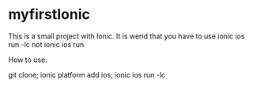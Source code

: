 # myfirstIonic

This is a small project with Ionic.
It is werid that you have to use ionic ios run -lc not ionic ios run

How to use:

git clone;
ionic platform  add ios;
ionic ios run -lc
